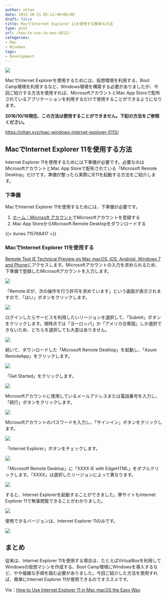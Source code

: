 ```yaml
---
author: ottan
date: 2015-10-21 05:12:40+00:00
draft: false
title: MacでInternet Explorer 11を使用する簡単な方法
type: post
url: /how-to-use-ie-mac-6812/
categories:
- Mac
- Windows
tags:
- Development
---
```


![](/images/2015/10/151021-562718e32e573.jpg)






MacでInternet Explorerを使用するためには、仮想環境を利用する、Boot Camp環境を利用するなど、Windows環境を構築する必要がありましたが、今回ご紹介する方法を使用すれば、MicrosoftアカウントとMac App Storeで配布されているアプリケーションを利用するだけで使用することができるようになります。





**2016/10/16現在、この方法は使用することができません。下記の方法をご参照ください。**



https://ottan.xyz/mac-windows-internet-explorer-5113/



## MacでInternet Explorer 11を使用する方法





Internet Explorer 11を使用するためには下準備が必要です。必要なのはMicrosoftアカウントとMac App Storeで配布されている「Microsoft Remote Desktop」だけです。準備が整ったら実際にIE11を起動する方法をご紹介します。





### 下準備





MacでInternet Explorer 11を使用するためには、下準備が必要です。






  1. [ホーム｜Microsoft アカウント](http://www.microsoft.com/ja-jp/msaccount/)でMicrosoftアカウントを登録する
  2. Mac App StoreからMicrosoft Remote Desktopをダウンロードする


{{< itunes 715768417 >}}



### MacでInternet Explorer 11を使用する





[Remote Test IE Technical Preview on Mac macOS, iOS, Android, Windows 7 and Phone](https://remote.modern.ie/subscribe)にアクセスします。Microsoftアカウントの入力を求められるため、下準備で登録したMicrosoftアカウントを入力します。


 


![](/images/2015/10/151021-562718e4260b9.png)






「Remote.IEが、次の操作を行う許可を求めています」という画面が表示されますので、「はい」ボタンをクリックします。





![](/images/2015/10/151021-562718e5eebb9-1.png)






ログインしたらサービスを利用したいリージョンを選択して、「Submit」ボタンをクリックします。現時点では「ヨーロッパ」か「アメリカ合衆国」しか選択できないため、どちらを選択しても大差はありません。





![](/images/2015/10/151021-56271ecb0c744.png)






続いて、ダウンロードした「Microsoft Remote Desktop」を起動し、「Azure RemoteApp」をクリックします。





![](/images/2015/10/151021-562718e91ff4b.png)






「Get Started」をクリックします。





![](/images/2015/10/151021-562718ea18e14.png)






Microsoftアカウントに使用しているメールアドレスまたは電話番号を入力し、「続行」ボタンをクリックします。





![](/images/2015/10/151021-562718eb1f797.png)






Microsoftアカウントのパスワードを入力し、「サインイン」ボタンをクリックします。





![](/images/2015/10/151021-562718ec4169c.png)






「Internet Explorer」ボタンをチェックします。





![](/images/2015/10/151021-562718ed76263.png)






「Microsoft Remote Desktop」に「XXXX IE with EdgeHTML」をダブルクリックします。「XXXX」は選択したリージョンによって異なります。





![](/images/2015/10/151021-562718eea44bc.png)






すると、Internet Explorerを起動することができました。弊サイトもInternet Explorer 11で無事閲覧できることがわかりました。





![](/images/2015/10/151021-56271ecc94b05.png)






使用できるバージョンは、Internet Explorer 11のみです。





![](/images/2015/10/151021-562718f1b13f9.png)






## まとめ





従来は、Internet Explorer 11を使用する場合は、たとえばVirtualBoxを利用してWindowsの仮想マシンを作成する、Boot Camp環境にWindowsを導入するなど、やや複雑な手順を踏む必要がありました。今回ご紹介した方法を使用すれば、簡単にInternet Explorer 11が使用できるのでオススメです。





Via：[How to Use Internet Explorer 11 in Mac macOS the Easy Way](http://osxdaily.com/2015/10/19/use-internet-explorer-11-mac-os-x-easy/)
